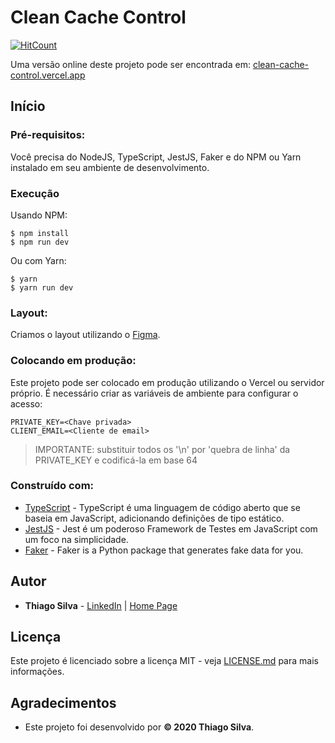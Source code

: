 # Clean Cache Control

[![HitCount](http://hits.dwyl.com/silva-thiago/clean-cache-control.svg)](http://hits.dwyl.com/silva-thiago/clean-cache-control)

Uma versão online deste projeto pode ser encontrada em: [clean-cache-control.vercel.app](https://clean-cache-control.vercel.app/)

<!-- ![Preview](https://github.com/silva-thiago/clean-cache-control) -->

## Início

### Pré-requisitos:

Você precisa do NodeJS, TypeScript, JestJS, Faker e do NPM ou Yarn instalado em seu ambiente de desenvolvimento.

### Execução

Usando NPM:
```
$ npm install
$ npm run dev
```

Ou com Yarn:
```
$ yarn
$ yarn run dev
```

### Layout:

Criamos o layout utilizando o [Figma](https://www.figma.com/).

### Colocando em produção:

Este projeto pode ser colocado em produção utilizando o Vercel ou servidor próprio. É necessário criar as variáveis de ambiente para configurar o acesso:
```
PRIVATE_KEY=<Chave privada>
CLIENT_EMAIL=<Cliente de email>
```
> IMPORTANTE: substituir todos os '\n' por 'quebra de linha' da PRIVATE_KEY e codificá-la em base 64

### Construído com:

* [TypeScript](https://www.typescriptlang.org/) - TypeScript é uma linguagem de código aberto que se baseia em JavaScript, adicionando definições de tipo estático.
* [JestJS](https://jestjs.io/) - Jest é um poderoso Framework de Testes em JavaScript com um foco na simplicidade.
* [Faker](https://faker.readthedocs.io/en/master/) - Faker is a Python package that generates fake data for you.

## Autor

* **Thiago Silva** - [LinkedIn](https://www.linkedin.com/in/tjlsilva/) | [Home Page](https://dev.thiagosilva.cc/)

## Licença

Este projeto é licenciado sobre a licença MIT - veja [LICENSE.md](LICENSE) para mais informações.

## Agradecimentos

* Este projeto foi desenvolvido por **© 2020 Thiago Silva**.